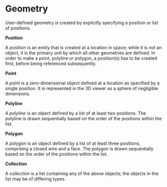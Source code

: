 # Geometry

User-defined geometry is created by explicitly specifying a position or list of positions. 

__**Position**__

A _position_ is an entity that is created at a location in space; while it is not an object, it is the primary unit by which all other geometries are defined. In order to make a point, polyline or polygon, a position(s) has to be created first, before being referenced subsequently. 

__**Point**__

A _point_ is a zero-dimensional object defined at a location as specified by a single position. It is represented in the 3D viewer as a sphere of negligible dimensions.

__**Polyline**__

A _polyline_ is an object defined by a list of at least two positions. The polyline is drawn sequentially based on the order of the positions within the list. 

__**Polygon**__

A _polygon_ is an object defined by a list of at least three positions, comprising a closed wire and a face. The polygon is drawn sequentially based on the order of the positions within the list. 

__**Collection**__

A _collection_ is a list containing any of the above objects; the objects in the list may be of differing types.


